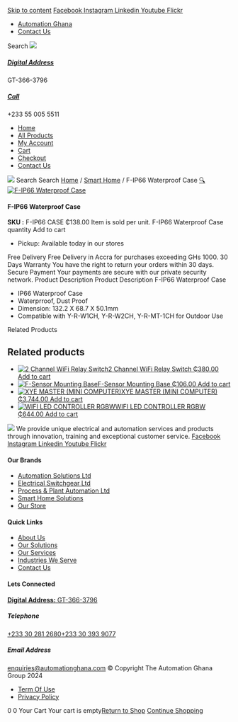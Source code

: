 [Skip to content](https://store.automationghana.com/product/f-ip66-waterproof-case/#content)
[ Facebook ](https://www.facebook.com/automationgh/) [ Instagram ](https://www.instagram.com/automationgh/) [ Linkedin ](https://www.linkedin.com/company/the-automation-ghana-limited/) [ Youtube ](https://www.youtube.com/channel/UCurrRDUSm5oIW39VXjn1u0w) [ Flickr ](https://www.flickr.com/photos/181794037@N07/)
  * [ Automation Ghana ](https://automationghana.com)
  * [ Contact Us ](https://store.automationghana.com/contact/)


Search
[ ![](https://store.automationghana.com/wp-content/uploads/2024/04/Website-TAGG-Logo-BLUE.png) ](https://store.automationghana.com/)
[ ](https://maps.app.goo.gl/m4xeaagWCNbLk4jM6)
#####  [ Digital Address ](https://maps.app.goo.gl/m4xeaagWCNbLk4jM6)
GT-366-3796 
[ ](tel:+233550055511)
#####  [ Call ](tel:+233550055511)
+233 55 005 5511 
  * [Home](https://store.automationghana.com/)
  * [All Products](https://store.automationghana.com/shop/)
  * [My Account](https://store.automationghana.com/my-account/)
  * [Cart](https://store.automationghana.com/cart/)
  * [Checkout](https://store.automationghana.com/checkout/)
  * [Contact Us](https://store.automationghana.com/contact/)


[![](https://store.automationghana.com/wp-content/uploads/2024/04/AutomationGhana_logo_white.png)](https://store.automationghana.com)
Search
Search
[Home](https://store.automationghana.com) / [Smart Home](https://store.automationghana.com/product-category/smart-home/) / F-IP66 Waterproof Case
[🔍](https://store.automationghana.com/product/f-ip66-waterproof-case/)
[![F-IP66 Waterproof Case](https://store.automationghana.com/wp-content/uploads/2021/10/F-IP66-Waterproof-Case.jpg)](https://store.automationghana.com/wp-content/uploads/2021/10/F-IP66-Waterproof-Case.jpg)
####  F-IP66 Waterproof Case 
**SKU :** F-IP66 CASE 
₵138.00
Item is sold per unit.
F-IP66 Waterproof Case quantity
Add to cart
  * Pickup: Available today in our stores


Free Delivery 
Free Delivery in Accra for purchases exceeding GHs 1000. 
30 Days Warranty 
You have the right to return your orders within 30 days. 
Secure Payment 
Your payments are secure with our private security network. 
Product Description
Product Description
F-IP66 Waterproof Case 
  * IP66 Waterproof Case
  * Waterprroof, Dust Proof
  * Dimension: 132.2 X 68.7 X 50.1mm
  * Compatible with Y-R-W1CH, Y-R-W2CH, Y-R-MT-1CH for Outdoor Use


Related Products 
## Related products
  * [![2 Channel WiFi Relay Switch](https://store.automationghana.com/wp-content/uploads/2021/10/2-Channel-WiFi-Relay-Switch-1.jpg)2 Channel WiFi Relay Switch ₵380.00 ](https://store.automationghana.com/product/2-channel-wifi-relay-switch/)
[Add to cart](https://store.automationghana.com/product/f-ip66-waterproof-case/?add-to-cart=3594)
  * [![F-Sensor Mounting Base](https://store.automationghana.com/wp-content/uploads/2021/10/430x430x90-sonoff_pir_motion_sensor_base_1623831045-removebg-preview-300x300.webp)F-Sensor Mounting Base ₵106.00 ](https://store.automationghana.com/product/f-sensor-mounting-base/)
[Add to cart](https://store.automationghana.com/product/f-ip66-waterproof-case/?add-to-cart=3592)
  * [![XYE MASTER \(MINI COMPUTER\)](https://store.automationghana.com/wp-content/uploads/2021/03/Picture1-300x218.png)XYE MASTER (MINI COMPUTER) ₵3,744.00 ](https://store.automationghana.com/product/smarthome-hub-integration-module/)
[Add to cart](https://store.automationghana.com/product/f-ip66-waterproof-case/?add-to-cart=3276)
  * [![WIFI LED CONTROLLER RGBW](https://store.automationghana.com/wp-content/uploads/2021/03/SHELLY-RGBW-2-300x300.jpg)WIFI LED CONTROLLER RGBW ₵644.00 ](https://store.automationghana.com/product/shelly-rgbw-2/)
[Add to cart](https://store.automationghana.com/product/f-ip66-waterproof-case/?add-to-cart=3252)


![](https://store.automationghana.com/wp-content/uploads/2024/04/AutomationGhana_logo_white.png)
We provide unique electrical and automation services and products through innovation, training and exceptional customer service.
[ Facebook ](https://www.facebook.com/automationgh/) [ Instagram ](https://www.instagram.com/automationgh/) [ Linkedin ](https://www.linkedin.com/company/the-automation-ghana-limited/) [ Youtube ](https://www.youtube.com/channel/UCurrRDUSm5oIW39VXjn1u0w) [ Flickr ](https://www.flickr.com/photos/181794037@N07/)
#### Our Brands
  * [ Automation Solutions Ltd ](https://store.automationghana.com/product/f-ip66-waterproof-case/)
  * [ Electrical Switchgear Ltd ](https://store.automationghana.com/product/f-ip66-waterproof-case/)
  * [ Process & Plant Automation Ltd ](https://store.automationghana.com/product/f-ip66-waterproof-case/)
  * [ Smart Home Solutions ](https://store.automationghana.com/product/f-ip66-waterproof-case/)
  * [ Our Store ](https://store.automationghana.com/product/f-ip66-waterproof-case/)


#### Quick Links
  * [ About Us ](https://store.automationghana.com/product/f-ip66-waterproof-case/)
  * [ Our Solutions ](https://store.automationghana.com/product/f-ip66-waterproof-case/)
  * [ Our Services ](https://store.automationghana.com/product/f-ip66-waterproof-case/)
  * [ Industries We Serve ](https://store.automationghana.com/product/f-ip66-waterproof-case/)
  * [ Contact Us ](https://store.automationghana.com/product/f-ip66-waterproof-case/)


#### Lets Connected
[**Digital Address:** GT-366-3796](https://maps.app.goo.gl/m4xeaagWCNbLk4jM6)
#####  Telephone 
[ +233 30 281 2680](tel:+233302812680)[+233 30 393 9077](https://store.automationghana.com/product/f-ip66-waterproof-case/+233303939077)
#####  Email Address 
enquiries@automationghana.com 
© Copyright The Automation Ghana Group 2024
  * [ Term Of Use ](https://store.automationghana.com/product/f-ip66-waterproof-case/)
  * [ Privacy Policy ](https://store.automationghana.com/product/f-ip66-waterproof-case/)


0
0
Your Cart
Your cart is empty[Return to Shop](https://store.automationghana.com/shop/)
[Continue Shopping](https://store.automationghana.com/product/f-ip66-waterproof-case/)
